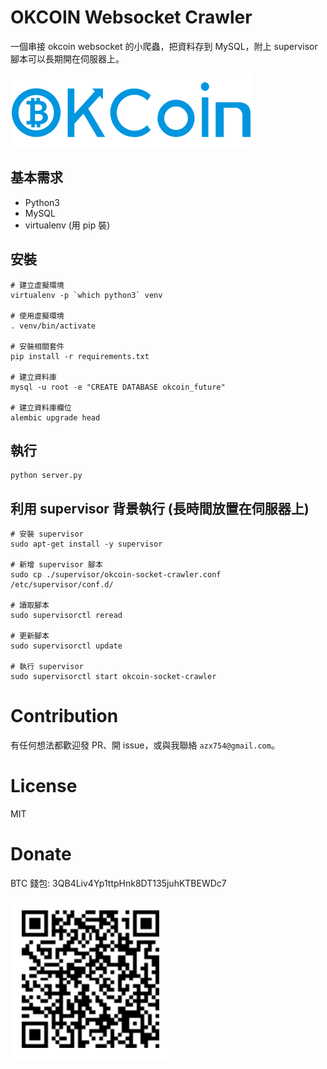 # OKCOIN Websocket Crawler

一個串接 okcoin websocket 的小爬蟲，把資料存到 MySQL，附上 supervisor 腳本可以長期開在伺服器上。

![](https://raw.githubusercontent.com/Asoul/okcoin-socket-crawler/master/img/okcoin.png)

## 基本需求

- Python3
- MySQL
- virtualenv (用 pip 裝)

## 安裝

```
# 建立虛擬環境
virtualenv -p `which python3` venv

# 使用虛擬環境
. venv/bin/activate

# 安裝相關套件
pip install -r requirements.txt

# 建立資料庫
mysql -u root -e "CREATE DATABASE okcoin_future"

# 建立資料庫欄位
alembic upgrade head
```

## 執行

```
python server.py
```

## 利用 supervisor 背景執行 (長時間放置在伺服器上)

```
# 安裝 supervisor
sudo apt-get install -y supervisor

# 新增 supervisor 腳本
sudo cp ./supervisor/okcoin-socket-crawler.conf /etc/supervisor/conf.d/

# 讀取腳本
sudo supervisorctl reread

# 更新腳本
sudo supervisorctl update

# 執行 supervisor
sudo supervisorctl start okcoin-socket-crawler
```

# Contribution

有任何想法都歡迎發 PR、開 issue，或與我聯絡 `azx754@gmail.com`。

# License
MIT

# Donate

BTC 錢包: 3QB4Liv4Yp1ttpHnk8DT135juhKTBEWDc7

![](https://raw.githubusercontent.com/Asoul/okcoin-socket-crawler/master/img/qrcode.png)
